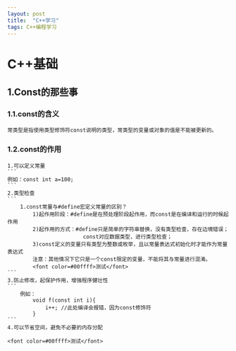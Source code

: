 ```yaml
---
layout: post
title:  "C++学习"
tags: C++编程学习
---
```

# C++基础

## 1.Const的那些事
### 1.1.const的含义
	常类型是指使用类型修饰符const说明的类型，常类型的变量或对象的值是不能被更新的。
### 1.2.const的作用
	1.可以定义常量 
	``` 
	例如：const int a=100; 
	```
	2.类型检查
	```
		1.const常量与#define宏定义常量的区别？
			1)起作用阶段：#define是在预处理阶段起作用，而const是在编译和运行的时候起作用
			2)起作用的方式：#define只是简单的字符串替换，没有类型检查，存在边境错误；
							const对应数据类型，进行类型检查；
			3)const定义的变量只有类型为整数或枚举，且以常量表达式初始化时才能作为常量表达式
			注意：其他情况下它只是一个const限定的变量，不能将其与常量进行混淆。
			<font color=#00ffff>测试</font>
	```
	3.防止修改，起保护作用，增强程序健壮性
	```
		例如：
			void f(const int i){
				i++; //此处编译会报错，因为const修饰符
			}
	```
	4.可以节省空间，避免不必要的内存分配

	<font color=#00ffff>测试</font>
